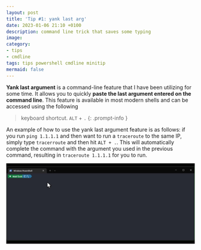 ```yaml
---
layout: post
title: 'Tip #1: yank last arg'
date: 2023-01-06 21:10 +0100
description: command line trick that saves some typing
image:
category:
- tips
- cmdline
tags: tips powershell cmdline minitip
mermaid: false
---
```

**Yank last argument** is a command-line feature that I have been utilizing for some time. It allows you to quickly **paste the last argument entered on the command line**. This feature is available in most modern shells and can be accessed using the following
>keyboard shortcut. ``ALT`` + ``.``
{: .prompt-info }

An example of how to use the yank last argument feature is as follows: if you run ```ping 1.1.1.1``` and then want to run a ```traceroute``` to the same IP, simply type ```tracerroute``` and then hit ``ALT + .``. This will automatically complete the command with the argument you used in the previous command, resulting in ```traceroute 1.1.1.1``` for you to run.

![YankLastArg](/assets/img/tip-1/yanklastarg.gif)